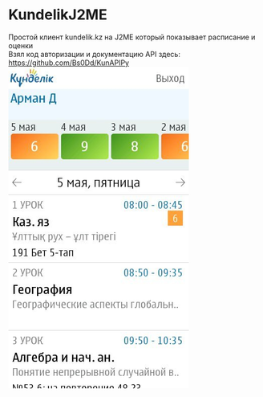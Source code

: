 # KundelikJ2ME
Простой клиент kundelik.kz на J2ME который показывает расписание и оценки<br>
Взял код авторизации и документацию API здесь: https://github.com/Bs0Dd/KunAPIPy
<img src="screenshot.jpg">
